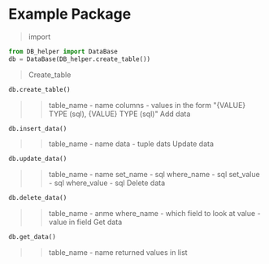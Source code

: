 # Example Package
> import
```python
from DB_helper import DataBase
db = DataBase(DB_helper.create_table())
```
> Create_table
```python
db.create_table()
```
>> table_name - name
>> columns - values ​​in the form "{VALUE} TYPE (sql), {VALUE} TYPE (sql)"
> Add data
```python
db.insert_data()
```
>> table_name - name
>> data - tuple dats
> Update data
```python
db.update_data()
```
>>table_name - name
>>set_name - sql
>>where_name - sql
>>set_value - sql
>>where_value - sql
>Delete data
```python
db.delete_data()
```
>>table_name - anme
>>where_name - which field to look at
>>value - value in field
>Get data
```python
db.get_data()
```
>>table_name - name
>>returned values in list